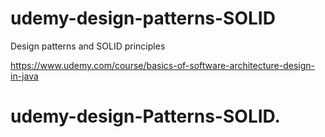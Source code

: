 # udemy-design-patterns-SOLID
Design patterns and SOLID principles

https://www.udemy.com/course/basics-of-software-architecture-design-in-java
# udemy-design-Patterns-SOLID.
